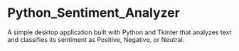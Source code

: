# Python_Sentiment_Analyzer
A simple desktop application built with Python and Tkinter that analyzes text and classifies its sentiment as Positive, Negative, or Neutral.
